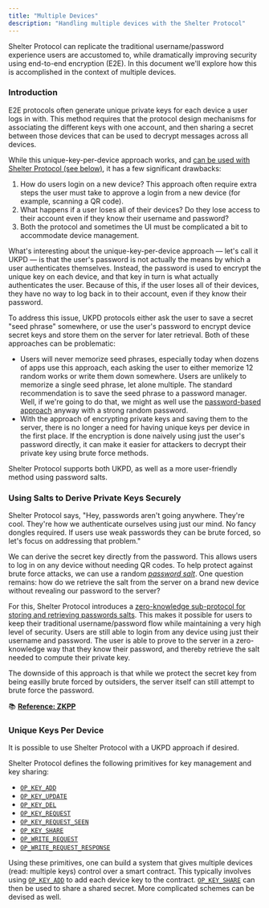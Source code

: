 ```yaml
---
title: "Multiple Devices"
description: "Handling multiple devices with the Shelter Protocol"
---
```


Shelter Protocol can replicate the traditional username/password experience users are accustomed to, while dramatically improving security using end-to-end encryption (E2E). In this document we'll explore how this is accomplished in the context of multiple devices.

### Introduction

E2E protocols often generate unique private keys for each device a user logs in with. This method requires that the protocol design mechanisms for associating the different keys with one account, and then sharing a secret between those devices that can be used to decrypt messages across all devices.

While this unique-key-per-device approach works, and [can be used with Shelter Protocol (see below)](#unique-keys-per-device), it has a few significant drawbacks:

1. How do users login on a new device? This approach often require extra steps the user must take to approve a login from a new device (for example, scanning a QR code).
2. What happens if a user loses all of their devices? Do they lose access to their account even if they know their username and password?
3. Both the protocol and sometimes the UI must be complicated a bit to accommodate device management.

What's interesting about the unique-key-per-device approach — let's call it UKPD — is that the user's password is not actually the means by which a user authenticates themselves. Instead, the password is used to encrypt the unique key on each device, and that key in turn is what actually authenticates the user. Because of this, if the user loses all of their devices, they have no way to log back in to their account, even if they know their password.

To address this issue, UKPD protocols either ask the user to save a secret "seed phrase" somewhere, or use the user's password to encrypt device secret keys and store them on the server for later retrieval. Both of these approaches can be problematic:

- Users will never memorize seed phrases, especially today when dozens of apps use this approach, each asking the user to either memorize 12 random works or write them down somewhere. Users are unlikely to memorize a single seed phrase, let alone multiple. The standard recommendation is to save the seed phrase to a password manager. Well, if we're going to do that, we might as well use the [password-based approach](#using-salts-to-derive-private-keys-securely) anyway with a strong random password.
- With the approach of encrypting private keys and saving them to the server, there is no longer a need for having unique keys per device in the first place. If the encryption is done naively using just the user's password directly, it can make it easier for attackers to decrypt their private key using brute force methods.

Shelter Protocol supports both UKPD, as well as a more user-friendly method using password salts.

### Using Salts to Derive Private Keys Securely

Shelter Protocol says, "Hey, passwords aren't going anywhere. They're cool. They're how we authenticate ourselves using just our mind. No fancy dongles required. If users use weak passwords they can be brute forced, so let's focus on addressing that problem."

We can derive the secret key directly from the password. This allows users to log in on any device without needing QR codes. To help protect against brute force attacks, we can use a random [*password salt*](https://en.wikipedia.org/wiki/Salt_(cryptography)). One question remains: how do we retrieve the salt from the server on a brand new device without revealing our password to the server?

For this, Shelter Protocol introduces a [zero-knowledge sub-protocol for storing and retrieving passwords salts](zkpp). This makes it possible for users to keep their traditional username/password flow while maintaining a very high level of security. Users are still able to login from any device using just their username and password. The user is able to prove to the server in a zero-knowledge way that they know their password, and thereby retrieve the salt needed to compute their private key.

The downside of this approach is that while we protect the secret key from being easilly brute forced by outsiders, the server itself can still attempt to brute force the password.

📚 [**Reference: ZKPP**](zkpp)

### Unique Keys Per Device

It is possible to use Shelter Protocol with a UKPD approach if desired.

Shelter Protocol defines the following primitives for key management and key sharing:

- [`OP_KEY_ADD`](opcodes#op_key_add)
- [`OP_KEY_UPDATE`](opcodes#op_key_update)
- [`OP_KEY_DEL`](opcodes#op_key_del)
- [`OP_KEY_REQUEST`](opcodes#op_key_request)
- [`OP_KEY_REQUEST_SEEN`](opcodes#op_key_request_seen)
- [`OP_KEY_SHARE`](opcodes#op_key_share)
- [`OP_WRITE_REQUEST`](opcodes#op_write_request)
- [`OP_WRITE_REQUEST_RESPONSE`](opcodes#op_write_request_response)

Using these primitives, one can build a system that gives multiple devices (read: multiple keys) control over a smart contract. This typically involves using [`OP_KEY_ADD`](opcodes#op_key_add) to add each device key to the contract. [`OP_KEY_SHARE`](opcodes#op_key_share) can then be used to share a shared secret. More complicated schemes can be devised as well.
